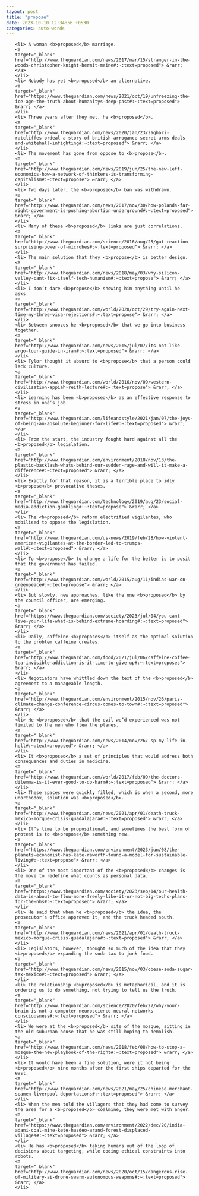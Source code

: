 ```yaml
---
layout: post
title: "propose"
date: 2023-10-10 12:34:56 +0530
categories: auto-words
---
```

<ol>

    <li> A woman <b>proposed</b> marriage.
    <a 
    target="_blank" 
    href="http://www.theguardian.com/news/2017/mar/15/stranger-in-the-woods-christopher-knight-hermit-maine#:~:text=proposed"> &rarr; </a>
    </li>
    <li> Nobody has yet <b>proposed</b> an alternative.
    <a 
    target="_blank" 
    href="https://www.theguardian.com/news/2021/oct/19/unfreezing-the-ice-age-the-truth-about-humanitys-deep-past#:~:text=proposed"> &rarr; </a>
    </li>
    <li> Three years after they met, he <b>proposed</b>.
    <a 
    target="_blank" 
    href="http://www.theguardian.com/news/2020/jan/23/zaghari-ratcliffes-ordeal-a-story-of-british-arrogance-secret-arms-deals-and-whitehall-infighting#:~:text=proposed"> &rarr; </a>
    </li>
    <li> The movement has gone from oppose to <b>propose</b>.
    <a 
    target="_blank" 
    href="http://www.theguardian.com/news/2019/jun/25/the-new-left-economics-how-a-network-of-thinkers-is-transforming-capitalism#:~:text=propose"> &rarr; </a>
    </li>
    <li> Two days later, the <b>proposed</b> ban was withdrawn.
    <a 
    target="_blank" 
    href="http://www.theguardian.com/news/2017/nov/30/how-polands-far-right-government-is-pushing-abortion-underground#:~:text=proposed"> &rarr; </a>
    </li>
    <li> Many of these <b>proposed</b> links are just correlations.
    <a 
    target="_blank" 
    href="http://www.theguardian.com/science/2016/aug/25/gut-reaction-surprising-power-of-microbes#:~:text=proposed"> &rarr; </a>
    </li>
    <li> The main solution that they <b>propose</b> is better design.
    <a 
    target="_blank" 
    href="http://www.theguardian.com/news/2018/may/03/why-silicon-valley-cant-fix-itself-tech-humanism#:~:text=propose"> &rarr; </a>
    </li>
    <li> I don’t dare <b>propose</b> showing him anything until he asks.
    <a 
    target="_blank" 
    href="http://www.theguardian.com/world/2020/oct/29/try-again-next-time-my-three-visa-rejections#:~:text=propose"> &rarr; </a>
    </li>
    <li> Between snoozes he <b>proposed</b> that we go into business together.
    <a 
    target="_blank" 
    href="http://www.theguardian.com/news/2015/jul/07/its-not-like-argo-tour-guide-in-iran#:~:text=proposed"> &rarr; </a>
    </li>
    <li> Tylor thought it absurd to <b>propose</b> that a person could lack culture.
    <a 
    target="_blank" 
    href="http://www.theguardian.com/world/2016/nov/09/western-civilisation-appiah-reith-lecture#:~:text=propose"> &rarr; </a>
    </li>
    <li> Learning has been <b>proposed</b> as an effective response to stress in one’s job.
    <a 
    target="_blank" 
    href="http://www.theguardian.com/lifeandstyle/2021/jan/07/the-joys-of-being-an-absolute-beginner-for-life#:~:text=proposed"> &rarr; </a>
    </li>
    <li> From the start, the industry fought hard against all the <b>proposed</b> legislation.
    <a 
    target="_blank" 
    href="http://www.theguardian.com/environment/2018/nov/13/the-plastic-backlash-whats-behind-our-sudden-rage-and-will-it-make-a-difference#:~:text=proposed"> &rarr; </a>
    </li>
    <li> Exactly for that reason, it is a terrible place to idly <b>propose</b> provocative theses.
    <a 
    target="_blank" 
    href="http://www.theguardian.com/technology/2019/aug/23/social-media-addiction-gambling#:~:text=propose"> &rarr; </a>
    </li>
    <li> The <b>proposed</b> reform electrified vigilantes, who mobilised to oppose the legislation.
    <a 
    target="_blank" 
    href="http://www.theguardian.com/us-news/2019/feb/28/how-violent-american-vigilantes-at-the-border-led-to-trumps-wall#:~:text=proposed"> &rarr; </a>
    </li>
    <li> To <b>propose</b> to change a life for the better is to posit that the government has failed.
    <a 
    target="_blank" 
    href="http://www.theguardian.com/world/2015/aug/11/indias-war-on-greenpeace#:~:text=propose"> &rarr; </a>
    </li>
    <li> But slowly, new approaches, like the one <b>proposed</b> by the council officer, are emerging.
    <a 
    target="_blank" 
    href="https://www.theguardian.com/society/2023/jul/04/you-cant-live-your-life-what-is-behind-extreme-hoarding#:~:text=proposed"> &rarr; </a>
    </li>
    <li> Daily, caffeine <b>proposes</b> itself as the optimal solution to the problem caffeine creates.
    <a 
    target="_blank" 
    href="http://www.theguardian.com/food/2021/jul/06/caffeine-coffee-tea-invisible-addiction-is-it-time-to-give-up#:~:text=proposes"> &rarr; </a>
    </li>
    <li> Negotiators have whittled down the text of the <b>proposed</b> agreement to a manageable length.
    <a 
    target="_blank" 
    href="http://www.theguardian.com/environment/2015/nov/26/paris-climate-change-conference-circus-comes-to-town#:~:text=proposed"> &rarr; </a>
    </li>
    <li> He <b>proposed</b> that the evil we’d experienced was not limited to the men who flew the planes.
    <a 
    target="_blank" 
    href="http://www.theguardian.com/news/2014/nov/26/-sp-my-life-in-hell#:~:text=proposed"> &rarr; </a>
    </li>
    <li> It <b>proposed</b> a set of principles that would address both consequences and duties in medicine.
    <a 
    target="_blank" 
    href="http://www.theguardian.com/world/2017/feb/09/the-doctors-dilemma-is-it-ever-good-to-do-harm#:~:text=proposed"> &rarr; </a>
    </li>
    <li> These spaces were quickly filled, which is when a second, more unorthodox, solution was <b>proposed</b>.
    <a 
    target="_blank" 
    href="http://www.theguardian.com/news/2021/apr/01/death-truck-mexico-morgue-crisis-guadalajara#:~:text=proposed"> &rarr; </a>
    </li>
    <li> It’s time to be propositional, and sometimes the best form of protest is to <b>propose</b> something new.
    <a 
    target="_blank" 
    href="https://www.theguardian.com/environment/2023/jun/08/the-planets-economist-has-kate-raworth-found-a-model-for-sustainable-living#:~:text=propose"> &rarr; </a>
    </li>
    <li> One of the most important of the <b>proposed</b> changes is the move to redefine what counts as personal data.
    <a 
    target="_blank" 
    href="https://www.theguardian.com/society/2023/sep/14/our-health-data-is-about-to-flow-more-freely-like-it-or-not-big-techs-plans-for-the-nhs#:~:text=proposed"> &rarr; </a>
    </li>
    <li> He said that when he <b>proposed</b> the idea, the prosecutor’s office approved it, and the truck headed south.
    <a 
    target="_blank" 
    href="http://www.theguardian.com/news/2021/apr/01/death-truck-mexico-morgue-crisis-guadalajara#:~:text=proposed"> &rarr; </a>
    </li>
    <li> Legislators, however, thought so much of the idea that they <b>proposed</b> expanding the soda tax to junk food.
    <a 
    target="_blank" 
    href="http://www.theguardian.com/news/2015/nov/03/obese-soda-sugar-tax-mexico#:~:text=proposed"> &rarr; </a>
    </li>
    <li> The relationship <b>proposed</b> is metaphorical, and it is ordering us to do something, not trying to tell us the truth.
    <a 
    target="_blank" 
    href="http://www.theguardian.com/science/2020/feb/27/why-your-brain-is-not-a-computer-neuroscience-neural-networks-consciousness#:~:text=proposed"> &rarr; </a>
    </li>
    <li> We were at the <b>proposed</b> site of the mosque, sitting in the old suburban house that he was still hoping to demolish.
    <a 
    target="_blank" 
    href="http://www.theguardian.com/news/2018/feb/08/how-to-stop-a-mosque-the-new-playbook-of-the-right#:~:text=proposed"> &rarr; </a>
    </li>
    <li> It would have been a fine solution, were it not being <b>proposed</b> nine months after the first ships departed for the east.
    <a 
    target="_blank" 
    href="http://www.theguardian.com/news/2021/may/25/chinese-merchant-seamen-liverpool-deportations#:~:text=proposed"> &rarr; </a>
    </li>
    <li> When the men told the villagers that they had come to survey the area for a <b>proposed</b> coalmine, they were met with anger.
    <a 
    target="_blank" 
    href="https://www.theguardian.com/environment/2022/dec/20/india-adani-coal-mine-kete-hasdeo-arand-forest-displaced-villages#:~:text=proposed"> &rarr; </a>
    </li>
    <li> He has <b>proposed</b> taking humans out of the loop of decisions about targeting, while coding ethical constraints into robots.
    <a 
    target="_blank" 
    href="http://www.theguardian.com/news/2020/oct/15/dangerous-rise-of-military-ai-drone-swarm-autonomous-weapons#:~:text=proposed"> &rarr; </a>
    </li>